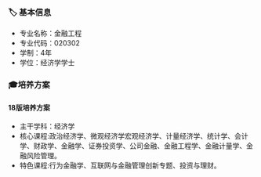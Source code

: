 ### 🏷 基本信息
+ 专业名称：金融工程
+ 专业代码：020302
+ 学制：4年
+ 学位：经济学学士

### 🎓培养方案

#### 18版培养方案
+ 主干学科：经济学
+ 核心课程:政治经济学、微观经济学宏观经济学、计量经济学、统计学、会计学、财政学、金融学、证券投资学、公司金融、金融工程学、金融计量学、金融风险管理。
+ 特色课程:行为金融学、互联网与金融管理创新专题、投资与理财。